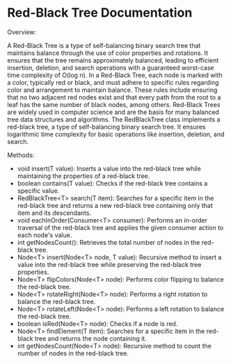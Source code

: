 # Red-Black Tree Documentation

Overview:

A Red-Black Tree is a type of self-balancing binary search tree that maintains balance through the use of color properties and rotations. It ensures that the tree remains approximately balanced, leading to efficient insertion, deletion, and search operations with a guaranteed worst-case time complexity of O(log n). In a Red-Black Tree, each node is marked with a color, typically red or black, and must adhere to specific rules regarding color and arrangement to maintain balance. These rules include ensuring that no two adjacent red nodes exist and that every path from the root to a leaf has the same number of black nodes, among others. Red-Black Trees are widely used in computer science and are the basis for many balanced tree data structures and algorithms. The RedBlackTree class implements a red-black tree, a type of self-balancing binary search tree. It ensures logarithmic time complexity for basic operations like insertion, deletion, and search.

Methods:

* void insert(T value): Inserts a value into the red-black tree while maintaining the properties of a red-black tree.
* boolean contains(T value): Checks if the red-black tree contains a specific value.
* RedBlackTree&lt;T&gt; search(T item): Searches for a specific item in the red-black tree and returns a new red-black tree containing only that item and its descendants.
* void eachInOrder(Consumer&lt;T&gt; consumer): Performs an in-order traversal of the red-black tree and applies the given consumer action to each node's value.
* int getNodesCount(): Retrieves the total number of nodes in the red-black tree.
* Node&lt;T&gt; insert(Node&lt;T&gt; node, T value): Recursive method to insert a value into the red-black tree while preserving the red-black tree properties.
* Node&lt;T&gt; flipColors(Node&lt;T&gt; node): Performs color flipping to balance the red-black tree.
* Node&lt;T&gt; rotateRight(Node&lt;T&gt; node): Performs a right rotation to balance the red-black tree.
* Node&lt;T&gt; rotateLeft(Node&lt;T&gt; node): Performs a left rotation to balance the red-black tree.
* boolean isRed(Node&lt;T&gt; node): Checks if a node is red.
* Node&lt;T&gt; findElement(T item): Searches for a specific item in the red-black tree and returns the node containing it.
* int getNodesCount(Node&lt;T&gt; node): Recursive method to count the number of nodes in the red-black tree.
